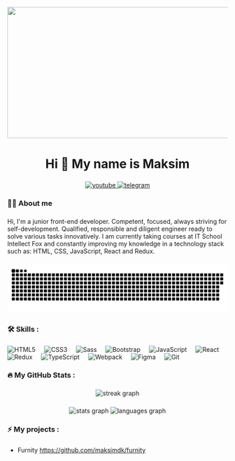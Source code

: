 <br clear="both">

<div align="center">
  <img height="300" width="600" src="https://user-images.githubusercontent.com/74038190/225813708-98b745f2-7d22-48cf-9150-083f1b00d6c9.gif"  />
</div>

###

<h1 align="center">Hi 👋 My name is Maksim</h1>

###

<div align="center">
  <a href="http://linkedin.com/in/maksimkot" target="_blank">
    <img src="https://img.shields.io/badge/LinkedIn-0077B5?style=for-the-badge&logo=linkedin&logoColor=white" height="25" alt="youtube"  />
  </a>
  <a href="https://t.me/kmdmitrievich" target="_blank">
    <img src="https://img.shields.io/static/v1?message=Telegram&logo=telegram&label=&color=2CA5E0&logoColor=white&labelColor=&style=for-the-badge" height="25" alt="telegram"  />
  </a>
</div>

###

<h3 align="left">👩‍💻  About me</h3>

###

<p align="left">Hi, I'm a junior front-end developer. Competent, focused, always striving for self-development. Qualified, responsible and diligent engineer ready to solve various tasks innovatively. I am currently taking courses at IT School Intellect Fox and constantly improving my knowledge in a technology stack such as: HTML, CSS, JavaScript, React and Redux.</p>

###

<p align="center">
 <img width="600" src="assets/github-snake.svg" alt="snake"/>
</p>

###

<h3 align="left">🛠 Skills :</h3>

###

<div align="left">
<a href="https://developer.mozilla.org/en-US/docs/Glossary/HTML5" target="_blank" rel="noreferrer" style="text-decoration: none">
<img src="https://raw.githubusercontent.com/danielcranney/readme-generator/main/public/icons/skills/html5-colored.svg" height="40" alt="HTML5" />
</a>
<img width="12" />
<a href="https://www.w3.org/TR/CSS/#css" target="_blank" rel="noreferrer" style="text-decoration: none">
<img src="https://raw.githubusercontent.com/danielcranney/readme-generator/main/public/icons/skills/css3-colored.svg" height="40" alt="CSS3" />
</a>
<img width="12" />
<a href="https://sass-lang.com/" target="_blank" rel="noreferrer" style="text-decoration: none">
<img src="https://raw.githubusercontent.com/danielcranney/readme-generator/main/public/icons/skills/sass-colored.svg" height="40" alt="Sass" />
</a>
<img width="12" />
<a href="https://getbootstrap.com/" target="_blank" rel="noreferrer" style="text-decoration: none">
<img src="https://raw.githubusercontent.com/danielcranney/readme-generator/main/public/icons/skills/bootstrap-colored.svg" height="40" alt="Bootstrap" />
</a>
<img width="12" />
<a href="https://developer.mozilla.org/en-US/docs/Web/JavaScript" target="_blank" rel="noreferrer" style="text-decoration: none">
<img src="https://raw.githubusercontent.com/danielcranney/readme-generator/main/public/icons/skills/javascript-colored.svg" height="40" alt="JavaScript" />
</a>
<img width="12" />
<a href="https://reactjs.org/" target="_blank" rel="noreferrer" style="text-decoration: none">
<img src="https://raw.githubusercontent.com/danielcranney/readme-generator/main/public/icons/skills/react-colored.svg" height="40" alt="React" />
</a>
<img width="12" />
<a href="https://redux.js.org/" target="_blank" rel="noreferrer" style="text-decoration: none">
<img src="https://raw.githubusercontent.com/danielcranney/readme-generator/main/public/icons/skills/redux-colored.svg" height="40" alt="Redux" />
</a>
<img width="12" />
<a href="https://www.typescriptlang.org/" target="_blank" rel="noreferrer" style="text-decoration: none">
<img src="https://raw.githubusercontent.com/danielcranney/readme-generator/main/public/icons/skills/typescript-colored.svg" height="40" alt="TypeScript" />
</a>
<img width="12" />
<a href="https://webpack.js.org/" target="_blank" rel="noreferrer" style="text-decoration: none">
<img src="https://raw.githubusercontent.com/danielcranney/readme-generator/main/public/icons/skills/webpack-colored.svg" height="40" alt="Webpack" />
</a>
<img width="12" />
<a href="https://www.figma.com/" target="_blank" rel="noreferrer" style="text-decoration: none">
<img src="https://raw.githubusercontent.com/danielcranney/readme-generator/main/public/icons/skills/figma-colored.svg" height="40" alt="Figma" />
</a>
<img width="12" />
<a href="https://git-scm.com/" target="_blank" rel="noreferrer" style="text-decoration: none">
<img src="https://raw.githubusercontent.com/danielcranney/readme-generator/main/public/icons/skills/git-colored.svg" height="40" alt="Git" />
</a>
<img width="12" />
</div>

###

<h3 align="left">🔥   My GitHub Stats :</h3>

###

<div align="center">
  <img src="https://streak-stats.demolab.com?user=maksimdk&locale=en&mode=daily&theme=dark&hide_border=false&border_radius=5&order=3" height="220" alt="streak graph"  />
</div>

###

<div align="center">
  <img src="https://github-readme-stats.vercel.app/api?username=maksimdk&hide_title=false&hide_rank=false&show_icons=true&include_all_commits=true&count_private=true&disable_animations=false&theme=dracula&locale=en&hide_border=false&order=1" height="150" alt="stats graph"  />
  <img src="https://github-readme-stats.vercel.app/api/top-langs?username=maksimdk&locale=en&hide_title=false&layout=compact&card_width=320&langs_count=5&theme=dracula&hide_border=false&order=2" height="150" alt="languages graph"  />
</div>

###

<h3 align="left">⚡  My projects :</h3>

###

<p align="left"> 
       <ul>
           <li>Furnity 
           <a href="https://github.com/maksimdk/furnity" target="_blank" rel="noreferrer">https://github.com/maksimdk/furnity</a></li>
       </ul>
</p>

###
